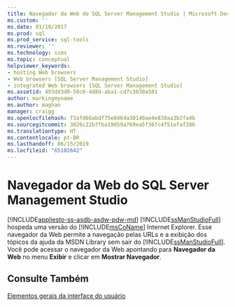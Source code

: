 ```yaml
---
title: Navegador da Web do SQL Server Management Studio | Microsoft Docs
ms.custom: ''
ms.date: 01/19/2017
ms.prod: sql
ms.prod_service: sql-tools
ms.reviewer: ''
ms.technology: ssms
ms.topic: conceptual
helpviewer_keywords:
- hosting Web browsers
- Web browsers [SQL Server Management Studio]
- integrated Web browsers [SQL Server Management Studio]
ms.assetid: 493dd3d0-50c6-4d8d-aba1-cd7c3030a581
author: markingmyname
ms.author: maghan
manager: craigg
ms.openlocfilehash: f3afd66abdf75e8464a30140ae4e830aa3b2fa4b
ms.sourcegitcommit: 3026c22b7fba19059a769ea5f367c4f51efaf286
ms.translationtype: HT
ms.contentlocale: pt-BR
ms.lasthandoff: 06/15/2019
ms.locfileid: "65102642"
---
```

# <a name="sql-server-management-studio-web-browser"></a>Navegador da Web do SQL Server Management Studio
[!INCLUDE[appliesto-ss-asdb-asdw-pdw-md](../includes/appliesto-ss-asdb-asdw-pdw-md.md)]
[!INCLUDE[ssManStudioFull](../includes/ssmanstudiofull-md.md)] hospeda uma versão do [!INCLUDE[msCoName](../includes/msconame_md.md)] Internet Explorer. Esse navegador da Web permite a navegação pelas URLs e a exibição dos tópicos da ajuda da MSDN Library sem sair do [!INCLUDE[ssManStudioFull](../includes/ssmanstudiofull-md.md)]. Você pode acessar o navegador da Web apontando para **Navegador da Web** no menu **Exibir** e clicar em **Mostrar Navegador**.  
  
## <a name="see-also"></a>Consulte Também  
[Elementos gerais da interface do usuário](../ssms/general-user-interface-elements.md)  
  
